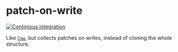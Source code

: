 # patch-on-write
[![Continious integration](https://github.com/Hirrolot/patch-on-write/workflows/Rust/badge.svg)](https://github.com/Hirrolot/patch-on-write/actions)

Like [`Cow`], but collects patches on writes, instead of cloning the whole structure.

[`Cow`]: https://doc.rust-lang.org/std/borrow/enum.Cow.html
